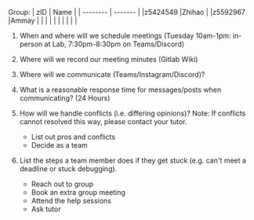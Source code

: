 Group:
| zID      | Name    |
| -------- | ------- |
|z5424549  |Zhihao   |
|z5592967  |Ammay    |
|          |         |
|          |         |
|          |         |

1. When and where will we schedule meetings (Tuesday 10am-1pm: in-person at Lab, 7:30pm-8:30pm on Teams/Discord)

2. Where will we record our meeting minutes (Gitlab Wiki)

3. Where will we communicate (Teams/Instagram/Discord)?

4. What is a reasonable response time for messages/posts when communicating? (24 Hours)

5. How will we handle conflicts (i.e. differing opinions)? Note: If conflicts cannot resolved this way, please contact your tutor.
    - List out pros and conflicts
    - Decide as a team

6. List the steps a team member does if they get stuck (e.g. can't meet a deadline or stuck debugging).
    - Reach out to group
    - Book an extra group meeting
    - Attend the help sessions
    - Ask tutor